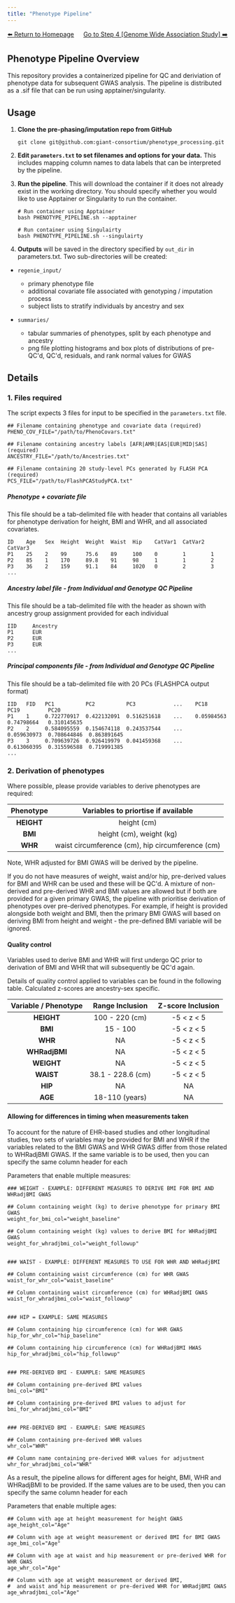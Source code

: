 ```yaml
---
title: "Phenotype Pipeline"
---
```

<div style="display: flex; justify-content: space-between; align-items: center;">
  <a href="./index.html">⬅️ Return to Homepage</a>
  <a href="./gwas.html">Go to Step 4 [Genome Wide Association Study] ➡️</a>
</div>

## Phenotype Pipeline Overview

This repository provides a containerized pipeline for QC and deriviation of phenotype data for subsequent GWAS analysis.
The pipeline is distributed as a .sif file that can be run using apptainer/singularity. 

## Usage

1. **Clone the pre-phasing/imputation repo from GitHub**
   ```
   git clone git@github.com:giant-consortium/phenotype_processing.git
   ```

2. **Edit `parameters.txt` to set filenames and options for your data.** This includes mapping column names to data labels that can be interpreted by the pipeline.

3. **Run the pipeline**. This will download the container if it does not already exist in the working directory. 
You should specify whether you would like to use Apptainer or Singularity to run the container.

    ```
    # Run container using Apptainer
    bash PHENOTYPE_PIPELINE.sh --apptainer
    
    # Run container using Singulairty
    bash PHENOTYPE_PIPELINE.sh --singulairty
    ```

4. **Outputs** will be saved in the directory specified by `out_dir` in parameters.txt. Two sub-directories will be created:

  * `regenie_input/`
    * primary phenotype file
    * additional covariate file associated with genotyping / imputation process
    * subject lists to stratify individuals by ancestry and sex

  * `summaries/`
    * tabular summaries of phenotypes, split by each phenotype and ancestry
    * png file plotting histograms and box plots of distributions of pre-QC'd, QC'd, residuals, and rank normal values for GWAS


## Details

### 1. Files required
The script expects 3 files for input to be specified in the `parameters.txt` file.
```
## Filename containing phenotype and covariate data (required)
PHENO_COV_FILE="/path/to/PhenoCovars.txt"

## Filename containing ancestry labels [AFR|AMR|EAS|EUR|MID|SAS] (required)
ANCESTRY_FILE="/path/to/Ancestries.txt"

## Filename containing 20 study-level PCs generated by FLASH PCA (required)
PCS_FILE="/path/to/FlashPCAStudyPCA.txt"
```
##### Phenotype + covariate file
This file should be a tab-delimited file with header that contains all variables for phenotype derivation for height, BMI and WHR, and all associated covariates. 

```
ID    Age   Sex  Height  Weight  Waist  Hip    CatVar1  CatVar2  CatVar3
P1    25    2    99      75.6    89     100    0        1        1
P2    85    1    170     89.8    91     98     1        1        2
P3    36    2    159     91.1    84     1020   0        2        3
...
```
##### Ancestry label file - from Individual and Genotype QC Pipeline
This file should be a tab-delimited file with the header as shown with ancestry group assignment provided for each individual
```
IID     Ancestry
P1      EUR
P2      EUR
P3      EUR
...
```
##### Principal components file - from Individual and Genotype QC Pipeline
This file should be a tab-delimited file with 20 PCs (FLASHPCA output format)
```
IID   FID   PC1          PC2          PC3            ...    PC18         PC19         PC20          
P1    1     0.722770917  0.422132091  0.516251618    ...    0.05984563   0.74798664   0.310145635
P2    2     0.584095559  0.154674118  0.243537544    ...    0.059630973  0.708644846  0.863891645
P3    3     0.709639726  0.926419979  0.041459368    ...    0.613060395  0.315596588  0.719991385
...
```


### 2. Derivation of phenotypes
Where possible, please provide variables to derive phenotypes are required:

| Phenotype | Variables to priortise if available |
| :---: | :---: |
| **HEIGHT** | height (cm) |
| **BMI** | height (cm), weight (kg) |
| **WHR** | waist circumference (cm), hip circumference (cm) |

Note, WHR adjusted for BMI GWAS will be derived by the pipeline.

If you do not have measures of weight, waist and/or hip, pre-derived values for BMI and WHR can be used and these will be QC'd. 
A mixture of non-derived and pre-derived WHR and BMI values are allowed but if both are provided for a given primary GWAS, 
the pipeline with prioritise derivation of phenotypes over pre-derived phenotypes. For example, if height is provided alongside both weight and BMI, then the primary BMI GWAS
will based on deriving BMI from height and weight - the pre-defined BMI variable will be ignored. 


#### Quality control
Variables used to derive BMI and WHR will first undergo QC prior to derivation of BMI and WHR that will subsequently be QC'd again.

Details of quality control applied to variables can be found in the following table. Calculated z-scores are ancestry-sex specific.

| Variable / Phenotype | Range Inclusion | Z-score Inclusion |
| :---:       | :---:              | :---: |
| **HEIGHT**    | 100 - 220 (cm)    | -5 < z < 5 |
| **BMI**       | 15 - 100          | -5 < z < 5 |
| **WHR**       | NA               | -5 < z < 5 |
| **WHRadjBMI** | NA               | -5 < z < 5 |
| **WEIGHT**    | NA               | -5 < z < 5 |
| **WAIST**     | 38.1 - 228.6 (cm) | -5 < z < 5 |
| **HIP**       | NA               | NA |
| **AGE**       | 18-110 (years)    | NA |


#### Allowing for differences in timing when measurements taken
To account for the nature of EHR-based studies and other longitudinal studies,
two sets of variables may be provided for BMI and WHR if the variables related to the BMI GWAS and WHR GWAS differ from those related to WHRadjBMI GWAS. 
If the same variable is to be used, then you can specify the same column header for each
 
Parameters that enable multiple measures:
```
### WEIGHT - EXAMPLE: DIFFERENT MEASURES TO DERIVE BMI FOR BMI AND WHRadjBMI GWAS

## Column containing weight (kg) to derive phenotype for primary BMI GWAS
weight_for_bmi_col="weight_baseline"

## Column containing weight (kg) values to derive BMI for WHRadjBMI GWAS
weight_for_whradjbmi_col="weight_followup"


### WAIST - EXAMPLE: DIFFERENT MEASURES TO USE FOR WHR AND WHRadjBMI

## Column containing waist circumference (cm) for WHR GWAS
waist_for_whr_col="waist_baseline"

## Column containing waist circumference (cm) for WHRadjBMI GWAS
waist_for_whradjbmi_col="waist_followup"


### HIP = EXAMPLE: SAME MEASURES

## Column containing hip circumference (cm) for WHR GWAS
hip_for_whr_col="hip_baseline"

## Column containing hip circumference (cm) for WHRadjBMI HWAS
hip_for_whradjbmi_col="hip_followup"


### PRE-DERIVED BMI - EXAMPLE: SAME MEASURES

## Column containing pre-derived BMI values
bmi_col="BMI"

## Column containing pre-derived BMI values to adjust for
bmi_for_whradjbmi_col="BMI"


### PRE-DERIVED BMI - EXAMPLE: SAME MEASURES

## Column containing pre-derived WHR values 
whr_col="WHR"

## Column name containing pre-derived WHR values for adjustment
whr_for_whradjbmi_col="WHR"
```

As a result, the pipeline allows for different ages for height, BMI, WHR and WHRadjBMI to be provided. 
If the same values are to be used, then you can specify the same column header for each

Parameters that enable multiple ages:
```
## Column with age at height measurement for height GWAS
age_height_col="Age"

## Column with age at weight measurement or derived BMI for BMI GWAS
age_bmi_col="Age"

## Column with age at waist and hip measurement or pre-derived WHR for WHR GWAS
age_whr_col="Age"

## Column with age at weight measurement or derived BMI, 
#  and waist and hip measurement or pre-derived WHR for WHRadjBMI GWAS
age_whradjbmi_col="Age"
```


